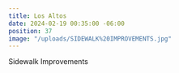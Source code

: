 ```yaml
---
title: Los Altos
date: 2024-02-19 00:35:00 -06:00
position: 37
image: "/uploads/SIDEWALK%20IMPROVEMENTS.jpg"
---
```


Sidewalk Improvements